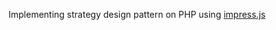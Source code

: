 Implementing strategy design pattern on PHP using [impress.js](https://github.com/impress/impress.js)

